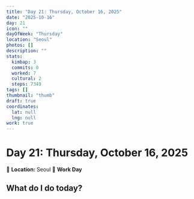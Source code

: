 ```yaml
---
title: "Day 21: Thursday, October 16, 2025"
date: "2025-10-16"
day: 21
icon: ""
dayOfWeek: "Thursday"
location: "Seoul"
photos: []
description: ""
stats:
  kimbap: 3
  commits: 0
  worked: 7
  cultural: 2
  steps: 7349
tags: []
thumbnail: "thumb"
draft: true
coordinates:
  lat: null
  lng: null
work: true
---
```

# Day 21: Thursday, October 16, 2025

📍 **Location:** Seoul
💼 **Work Day**

## What do I do today?


